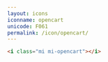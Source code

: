 ```yaml
---
layout: icons
iconname: opencart
unicode: F061
permalink: /icon/opencart/
---
```


``` html
<i class="mi mi-opencart"></i>
```
